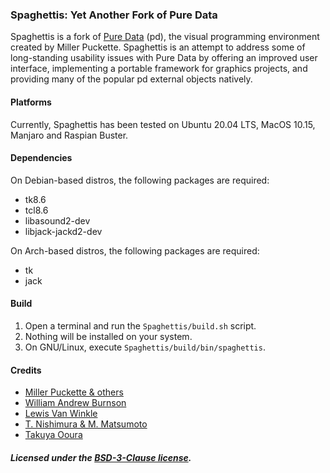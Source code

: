 ### Spaghettis: Yet Another Fork of Pure Data
Spaghettis is a fork of [Pure Data](https://www.puredata.info) (pd), the visual programming environment created by Miller Puckette. Spaghettis is an attempt to address some of long-standing usability issues with Pure Data by offering an improved user interface, implementing a portable framework for graphics projects, and providing many of the popular pd external objects natively.

#### Platforms
Currently, Spaghettis has been tested on Ubuntu 20.04 LTS, MacOS 10.15, Manjaro and Raspian Buster.

#### Dependencies
On Debian-based distros, the following packages are required:

* tk8.6
* tcl8.6
* libasound2-dev
* libjack-jackd2-dev

On Arch-based distros, the following packages are required:

* tk
* jack

#### Build
1. Open a terminal and run the `Spaghettis/build.sh` script.
2. Nothing will be installed on your system.
3. On GNU/Linux, execute `Spaghettis/build/bin/spaghettis`.

#### Credits
* [Miller Puckette & others](http://msp.ucsd.edu/Software/pd-README.txt)
* [William Andrew Burnson](https://github.com/burnson)
* [Lewis Van Winkle](https://github.com/codeplea/tinyexpr)
* [T. Nishimura & M. Matsumoto](http://www.math.sci.hiroshima-u.ac.jp/~m-mat)
* [Takuya Ooura](http://www.kurims.kyoto-u.ac.jp/~ooura/fft.html)

##### Licensed under the [BSD-3-Clause license](https://opensource.org/licenses/BSD-3-Clause).
